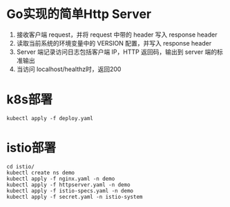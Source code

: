 # Go实现的简单Http Server
1. 接收客户端 request，并将 request 中带的 header 写入 response header
2. 读取当前系统的环境变量中的 VERSION 配置，并写入 response header
3. Server 端记录访问日志包括客户端 IP，HTTP 返回码，输出到 server 端的标准输出
4. 当访问 localhost/healthz时，返回200

# k8s部署
```shell
kubectl apply -f deploy.yaml
```

# istio部署
```shell
cd istio/
kubectl create ns demo
kubectl apply -f nginx.yaml -n demo
kubectl apply -f httpserver.yaml -n demo
kubectl apply -f istio-specs.yaml -n demo
kubectl apply -f secret.yaml -n istio-system
```